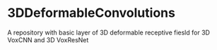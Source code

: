 # 3DDeformableConvolutions
A repository with basic layer of 3D deformable receptive fiesld for 3D VoxCNN and 3D VoxResNet
